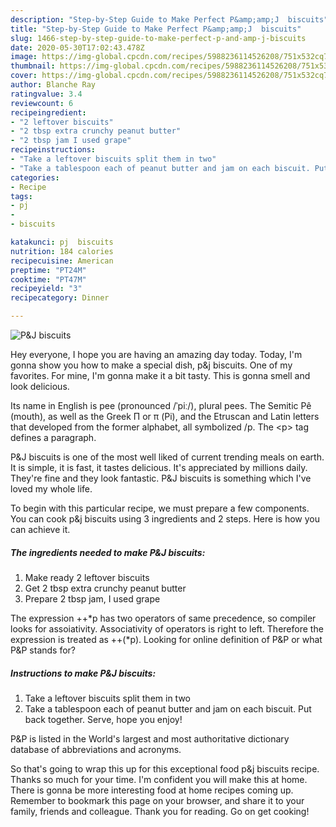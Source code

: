 ```yaml
---
description: "Step-by-Step Guide to Make Perfect P&amp;amp;J  biscuits"
title: "Step-by-Step Guide to Make Perfect P&amp;amp;J  biscuits"
slug: 1466-step-by-step-guide-to-make-perfect-p-and-amp-j-biscuits
date: 2020-05-30T17:02:43.478Z
image: https://img-global.cpcdn.com/recipes/5988236114526208/751x532cq70/pj-biscuits-recipe-main-photo.jpg
thumbnail: https://img-global.cpcdn.com/recipes/5988236114526208/751x532cq70/pj-biscuits-recipe-main-photo.jpg
cover: https://img-global.cpcdn.com/recipes/5988236114526208/751x532cq70/pj-biscuits-recipe-main-photo.jpg
author: Blanche Ray
ratingvalue: 3.4
reviewcount: 6
recipeingredient:
- "2 leftover biscuits"
- "2 tbsp extra crunchy peanut butter"
- "2 tbsp jam I used grape"
recipeinstructions:
- "Take a leftover biscuits split them in two"
- "Take a tablespoon each of peanut butter and jam on each biscuit. Put back together.  Serve, hope you enjoy!"
categories:
- Recipe
tags:
- pj
- 
- biscuits

katakunci: pj  biscuits 
nutrition: 184 calories
recipecuisine: American
preptime: "PT24M"
cooktime: "PT47M"
recipeyield: "3"
recipecategory: Dinner

---
```



![P&amp;J  biscuits](https://img-global.cpcdn.com/recipes/5988236114526208/751x532cq70/pj-biscuits-recipe-main-photo.jpg)

Hey everyone, I hope you are having an amazing day today. Today, I'm gonna show you how to make a special dish, p&amp;j  biscuits. One of my favorites. For mine, I'm gonna make it a bit tasty. This is gonna smell and look delicious.

Its name in English is pee (pronounced /ˈpiː/), plural pees. The Semitic Pê (mouth), as well as the Greek Π or π (Pi), and the Etruscan and Latin letters that developed from the former alphabet, all symbolized /p. The &lt;p&gt; tag defines a paragraph.

P&amp;J  biscuits is one of the most well liked of current trending meals on earth. It is simple, it is fast, it tastes delicious. It's appreciated by millions daily. They're fine and they look fantastic. P&amp;J  biscuits is something which I've loved my whole life.


To begin with this particular recipe, we must prepare a few components. You can cook p&amp;j  biscuits using 3 ingredients and 2 steps. Here is how you can achieve it.

<!--inarticleads1-->

##### The ingredients needed to make P&amp;J  biscuits:

1. Make ready 2 leftover biscuits
1. Get 2 tbsp extra crunchy peanut butter
1. Prepare 2 tbsp jam, I used grape


The expression ++*p has two operators of same precedence, so compiler looks for assoiativity. Associativity of operators is right to left. Therefore the expression is treated as ++(*p). Looking for online definition of P&amp;P or what P&amp;P stands for? 

<!--inarticleads2-->

##### Instructions to make P&amp;J  biscuits:

1. Take a leftover biscuits split them in two
1. Take a tablespoon each of peanut butter and jam on each biscuit. Put back together.  Serve, hope you enjoy!


P&amp;P is listed in the World&#39;s largest and most authoritative dictionary database of abbreviations and acronyms. 

So that's going to wrap this up for this exceptional food p&amp;j  biscuits recipe. Thanks so much for your time. I'm confident you will make this at home. There is gonna be more interesting food at home recipes coming up. Remember to bookmark this page on your browser, and share it to your family, friends and colleague. Thank you for reading. Go on get cooking!
